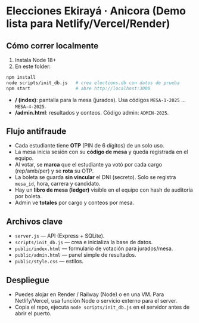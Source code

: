 
# Elecciones Ekirayá · Anicora (Demo lista para Netlify/Vercel/Render)

## Cómo correr localmente
1. Instala Node 18+
2. En este folder:
```bash
npm install
node scripts/init_db.js   # crea elections.db con datos de prueba
npm start                 # abre http://localhost:3000
```
- **/ (index)**: pantalla para la mesa (jurados). Usa códigos `MESA-1-2025` ... `MESA-4-2025`.
- **/admin.html**: resultados y conteos. Código admin: `ADMIN-2025`.

## Flujo antifraude
- Cada estudiante tiene **OTP** (PIN de 6 dígitos) de un solo uso.
- La mesa inicia sesión con su **código de mesa** y queda registrada en el equipo.
- Al votar, se **marca** que el estudiante ya votó por cada cargo (rep/amb/per) y se **rota** su OTP.
- La boleta se guarda **sin vincular** el DNI (secreto). Solo se registra `mesa_id`, hora, carrera y candidato.
- Hay un **libro de mesa (ledger)** visible en el equipo con hash de auditoría por boleta.
- Admin ve **totales** por cargo y conteos por mesa.

## Archivos clave
- `server.js` — API (Express + SQLite).
- `scripts/init_db.js` — crea e inicializa la base de datos.
- `public/index.html` — formulario de votación para jurados/mesa.
- `public/admin.html` — panel simple de resultados.
- `public/style.css` — estilos.

## Despliegue
- Puedes alojar en Render / Railway (Node) o en una VM. Para Netlify/Vercel, usa función Node o servicio externo para el server.
- Copia el repo, ejecuta `node scripts/init_db.js` en el servidor antes de abrir el puerto.
